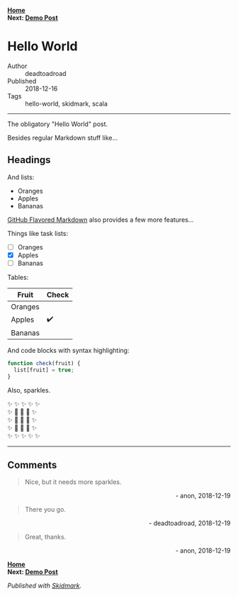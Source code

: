 **[Home](/readme.md#readme)**<br/>
**Next: [Demo Post](/posts/2018/12/demo-post/readme.md#readme)**

# Hello World

<dl>
  <dt>Author</dt>
  <dd>deadtoadroad</dd>
  <dt>Published</dt>
  <dd>2018-12-16</dd>
  <dt>Tags</dt>
  <dd>hello-world, skidmark, scala</dd>
</dl>

<hr/>

The obligatory "Hello World" post.

Besides regular Markdown stuff like...

## Headings

And lists:

* Oranges
* Apples
* Bananas

[GitHub Flavored Markdown](https://guides.github.com/features/mastering-markdown/#GitHub-flavored-markdown) also provides a few more features...

Things like task lists:

* [ ] Oranges
* [x] Apples
* [ ] Bananas

Tables:

Fruit | Check
----- | -----
Oranges |
Apples | :heavy_check_mark:
Bananas |

And code blocks with syntax highlighting:

```JavaScript
function check(fruit) {
  list[fruit] = true;
}
```

Also, sparkles.

:sparkles: :sparkles: :sparkles: :sparkles: :sparkles:<br/>
:sparkles: :rainbow: :rainbow: :rainbow: :sparkles:<br/>
:sparkles: :rainbow: :unicorn: :rainbow: :sparkles:<br/>
:sparkles: :rainbow: :rainbow: :rainbow: :sparkles:<br/>
:sparkles: :sparkles: :sparkles: :sparkles: :sparkles:


<hr/>

## Comments

> Nice, but it needs more sparkles.

<p align="right">
  - anon, 2018-12-19
</p>

> There you go.

<p align="right">
  - deadtoadroad, 2018-12-19
</p>

> Great, thanks.

<p align="right">
  - anon, 2018-12-19
</p>

**[Home](/readme.md#readme)**<br/>
**Next: [Demo Post](/posts/2018/12/demo-post/readme.md#readme)**

*Published with [Skidmark](https://github.com/deadtoadroad/skidmark#readme).*

